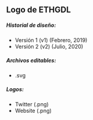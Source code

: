 ## Logo de ETHGDL

##### Historial de diseño:
- Versión 1 (v1) (Febrero, 2019)
- Versión 2 (v2) (Julio, 2020)

##### Archivos editables:
- .svg

##### Logos:
- Twitter (.png)
- Website (.png)